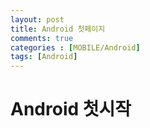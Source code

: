 ```yaml
---
layout: post
title: Android 첫페이지 
comments: true
categories : [MOBILE/Android]
tags: [Android]
---
```


# Android 첫시작